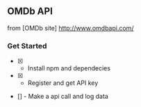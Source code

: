 ## OMDb API
from [OMDb site] http://www.omdbapi.com/

### Get Started
- [x] - Install npm and dependecies
- [x] - Register and get API key
- []  - Make a api call and log data
    